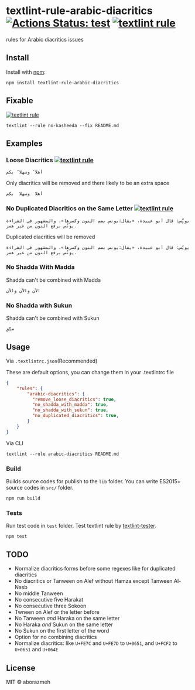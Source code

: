 # textlint-rule-arabic-diacritics [![Actions Status: test](https://github.com/aborazmeh/textlint-rule-arabic-diacritics/workflows/test/badge.svg)](https://github.com/aborazmeh/textlint-rule-arabic-diacritics/actions?query=workflow%3A"test") [![textlint rule](https://img.shields.io/badge/textlint-fixable-green.svg?style=social)](https://textlint.github.io/)

rules for Arabic diacritics issues

## Install

Install with [npm](https://www.npmjs.com/):

    npm install textlint-rule-arabic-diacritics

## Fixable

[![textlint rule](https://img.shields.io/badge/textlint-fixable-green.svg?style=social)](https://textlint.github.io/) 

```
textlint --rule no-kasheeda --fix README.md
```

## Examples

### Loose Diacritics [![textlint rule](https://img.shields.io/badge/textlint-fixable-green.svg)](https://textlint.github.io/)


    أهلا ً وسهلا ً بكم

Only diacritics will be removed and there likely to be an extra space

    أهلا  وسهلا  بكم

### No Duplicated Diacritics on the Same Letter [![textlint rule](https://img.shields.io/badge/textlint-fixable-green.svg)](https://textlint.github.io/)

    يونََُُِِس: قال أبو عبيدة، «يقال:يونس بضم النون وكسرها». والمشهور في القراءة يونُس برفع النون من غير همز.

Duplicated diacritics will be removed

    يونَُِس: قال أبو عبيدة، «يقال:يونس بضم النون وكسرها». والمشهور في القراءة يونُس برفع النون من غير همز.

### No Shadda With Madda

Shadda can't be combined with Madda

    الآّن والآّن والآّن

### No Shadda with Sukun

Shadda can't be combined with Sukun

    ضيّْق

## Usage

Via `.textlintrc.json`(Recommended)

These are default options, you can change them in your .textlintrc file

```json
{
    "rules": {
        "arabic-diacritics": {
          "remove_loose_diacritics": true,
          "no_shadda_with_madda": true,
          "no_shadda_with_sukun": true,
          "no_duplicated_diacritics": true,
        }
    }
}
```

Via CLI

```
textlint --rule arabic-diacritics README.md
```

### Build

Builds source codes for publish to the `lib` folder.
You can write ES2015+ source codes in `src/` folder.

    npm run build

### Tests

Run test code in `test` folder.
Test textlint rule by [textlint-tester](https://github.com/textlint/textlint-tester).

    npm test

## TODO

- Normalize diacritics forms before some regexes like for duplicated diacritics
- No diacritics or Tanween on Alef without Hamza except Tanween Al-Nasb
- No middle Tanween
- No consecutive five Harakat 
- No consecutive three Sokoon
- Twneen on Alef or the letter before
- No Tanween *and* Haraka on the same letter
- No Haraka *and* Sukun on the same letter
- No Sukun on the first letter of the word
- Option for no combining diacritics
- Normalize diacritics: like `U+FE7C` and `U+FE7D` to `U+0651`, and `U+FCF2` to `U+0651` and `U+064E`

## License

MIT © aborazmeh
